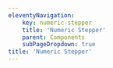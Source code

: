 ```yaml
---
eleventyNavigation:
    key: numeric-stepper
    title: 'Numeric Stepper'
    parent: Components
    subPageDropdown: true
title: 'Numeric Stepper'
---
```

